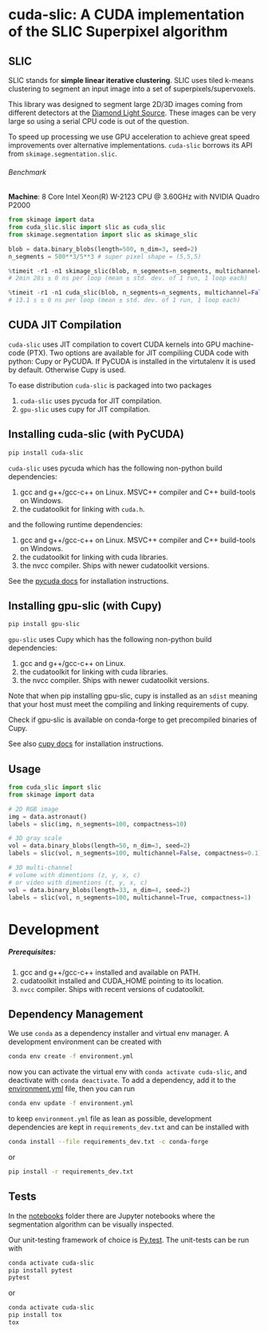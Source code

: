 # cuda-slic: A CUDA implementation of the SLIC Superpixel algorithm

## SLIC
SLIC stands for __simple linear iterative clustering__. SLIC uses
tiled k-means clustering to segment an input image into a set
of superpixels/supervoxels.

This library was designed to segment large 2D/3D images coming from different
detectors at the [Diamond Light Source](https://diamond.ac.uk). These images
can be very large so using a serial CPU code is out of the question.

To speed up processing we use GPU acceleration to achieve great speed
improvements over alternative implementations. `cuda-slic` borrows its API
from `skimage.segmentation.slic`.
###### Benchmark
__Machine__: 8 Core Intel Xeon(R) W-2123 CPU @ 3.60GHz with NVIDIA Quadro P2000
```python
from skimage import data
from cuda_slic.slic import slic as cuda_slic
from skimage.segmentation import slic as skimage_slic

blob = data.binary_blobs(length=500, n_dim=3, seed=2)
n_segments = 500**3/5**3 # super pixel shape = (5,5,5)

%timeit -r1 -n1 skimage_slic(blob, n_segments=n_segments, multichannel=False, max_iter=5)
# 2min 28s ± 0 ns per loop (mean ± std. dev. of 1 run, 1 loop each)

%timeit -r1 -n1 cuda_slic(blob, n_segments=n_segments, multichannel=False, max_iter=5)
# 13.1 s ± 0 ns per loop (mean ± std. dev. of 1 run, 1 loop each)
```
## CUDA JIT Compilation
`cuda-slic` uses JIT compilation to covert CUDA kernels into GPU machine-code (PTX).
Two options are available for JIT compiliing CUDA code with python: Cupy or PyCUDA.
If PyCUDA is installed in the virtutalenv it is used by default. Otherwise Cupy is
used.

To ease distribution `cuda-slic` is packaged into two packages
1. `cuda-slic` uses pycuda for JIT compilation.
2. `gpu-slic` uses cupy for JIT compilation.

## Installing cuda-slic (with PyCUDA)
```bash
pip install cuda-slic
```
`cuda-slic` uses pycuda which has the following non-python
build dependencies:
1. gcc and g++/gcc-c++ on Linux. MSVC++ compiler and C++ build-tools on Windows.
2. the cudatoolkit for linking with `cuda.h`.

and the following runtime dependencies:
1. gcc and g++/gcc-c++ on Linux. MSVC++ compiler and C++ build-tools on Windows.
2. the cudatoolkit for linking with cuda libraries.
3. the nvcc compiler. Ships with newer cudatoolkit versions.

See the [pycuda docs](https://wiki.tiker.net/PyCuda/Installation/) for 
installation instructions.

## Installing gpu-slic (with Cupy)
```bash
pip install gpu-slic
```
`gpu-slic` uses Cupy which has the following non-python
build dependencies:
1. gcc and g++/gcc-c++ on Linux.
2. the cudatoolkit for linking with cuda libraries.
3. the nvcc compiler. Ships with newer cudatoolkit versions.

Note that when pip installing gpu-slic, cupy is installed as an `sdist`
meaning that your host must meet the compiling and linking requirements
of cupy.

Check if gpu-slic is available on conda-forge to get
precompiled binaries of Cupy.

See also [cupy docs](https://docs.cupy.dev/en/stable/install.html) for 
installation instructions.

## Usage
```python
from cuda_slic import slic
from skimage import data

# 2D RGB image
img = data.astronaut() 
labels = slic(img, n_segments=100, compactness=10)

# 3D gray scale
vol = data.binary_blobs(length=50, n_dim=3, seed=2)
labels = slic(vol, n_segments=100, multichannel=False, compactness=0.1)

# 3D multi-channel
# volume with dimentions (z, y, x, c)
# or video with dimentions (t, y, x, c)
vol = data.binary_blobs(length=33, n_dim=4, seed=2)
labels = slic(vol, n_segments=100, multichannel=True, compactness=1)
```

# Development
##### Prerequisites:
1. gcc and g++/gcc-c++ installed and available on PATH.
2. cudatoolkit installed and CUDA_HOME pointing to its location.
3. `nvcc` compiler. Ships with recent versions of cudatoolkit.

## Dependency Management

We use `conda` as a dependency installer and virtual env manager.
A development environment can be created with
```bash
conda env create -f environment.yml
```
now you can activate the virtual env with `conda activate cuda-slic`,
and deactivate with `conda deactivate`.
To add a dependency, add it to the [environment.yml](environment.yml) file, then you can run
```bash
conda env update -f environment.yml
```
to keep `environment.yml` file as lean as possible, development dependencies
are kept in `requirements_dev.txt` and can be installed with
```bash
conda install --file requirements_dev.txt -c conda-forge
```
or
```bash
pip install -r requirements_dev.txt
```

## Tests
In the [notebooks](notebooks) folder there are Jupyter notebooks
where the segmentation algorithm can be visually inspected.

Our unit-testing framework of choice is [Py.test](https://docs.pytest.org/en/latest/).
The unit-tests can be run with
```bash
conda activate cuda-slic
pip install pytest
pytest
```
or
```bash
conda activate cuda-slic
pip install tox
tox
```